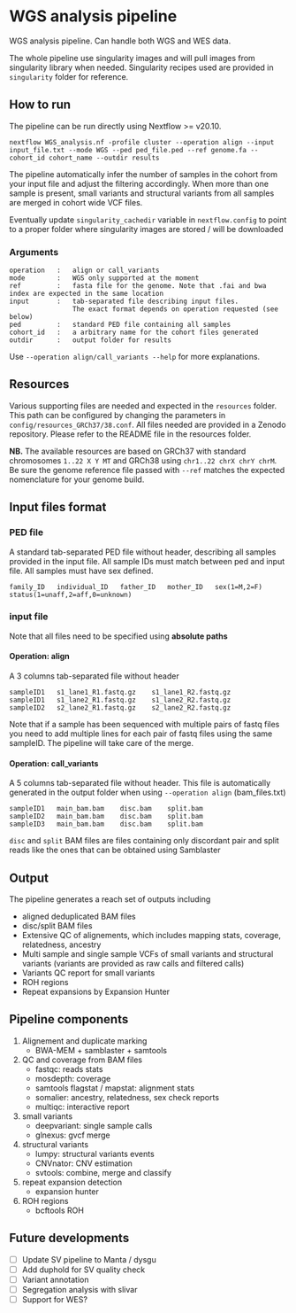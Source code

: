 # WGS analysis pipeline
WGS analysis pipeline. Can handle both WGS and WES data.

The whole pipeline use singularity images and will pull images from singularity library when needed. Singularity recipes used are provided in `singularity` folder for reference.

## How to run
The pipeline can be run directly using Nextflow >= v20.10.

```
nextflow WGS_analysis.nf -profile cluster --operation align --input input_file.txt --mode WGS --ped ped_file.ped --ref genome.fa --cohort_id cohort_name --outdir results 
```

The pipeline automatically infer the number of samples in the cohort from your input file and adjust the filtering accordingly. When more than one sample is present, small variants and structural variants from all samples are merged in cohort wide VCF files. 

Eventually update `singularity_cachedir` variable in `nextflow.config` to point to a proper folder where singularity images are stored / will be downloaded

### Arguments

```
operation   :   align or call_variants
mode        :   WGS only supported at the moment
ref         :   fasta file for the genome. Note that .fai and bwa index are expected in the same location
input       :   tab-separated file describing input files. 
                The exact format depends on operation requested (see below)
ped         :   standard PED file containing all samples
cohort_id   :   a arbitrary name for the cohort files generated
outdir      :   output folder for results
```

Use `--operation align/call_variants --help` for more explanations. 

## Resources

Various supporting files are needed and expected in the `resources` folder. This path can be configured by changing the parameters in `config/resources_GRCh37/38.conf`. All files needed are provided in a Zenodo repository. Please refer to the README file in the resources folder. 

**NB.** The available resources are based on GRCh37 with standard chromosomes `1..22 X Y MT` and GRCh38 using `chr1..22 chrX chrY chrM`. Be sure the genome reference file passed with `--ref` matches the expected nomenclature for your genome build.

## Input files format
### PED file
A standard tab-separated PED file without header, describing all samples provided in the input file. All sample IDs must match between ped and input file. All samples must have sex defined.

```
family_ID   individual_ID   father_ID   mother_ID   sex(1=M,2=F)    status(1=unaff,2=aff,0=unknown)
```

### input file

Note that all files need to be specified using **absolute paths**

#### Operation: align
A 3 columns tab-separated file without header

```
sampleID1   s1_lane1_R1.fastq.gz    s1_lane1_R2.fastq.gz
sampleID1   s1_lane2_R1.fastq.gz    s1_lane2_R2.fastq.gz
sampleID2   s2_lane2_R1.fastq.gz    s2_lane2_R2.fastq.gz
```

Note that if a sample has been sequenced with multiple pairs of fastq files you need to add multiple lines for each pair of fastq files using the same sampleID. The pipeline will take care of the merge.

#### Operation: call_variants
A 5 columns tab-separated file without header.
This file is automatically generated in the output folder when using `--operation align` (bam_files.txt) 

```
sampleID1   main_bam.bam    disc.bam    split.bam
sampleID2   main_bam.bam    disc.bam    split.bam
sampleID3   main_bam.bam    disc.bam    split.bam
```

`disc` and `split` BAM files are files containing only discordant pair and split reads like the 
ones that can be obtained using Samblaster

## Output

The pipeline generates a reach set of outputs including
- aligned deduplicated BAM files
- disc/split BAM files
- Extensive QC of alignements, which includes mapping stats, coverage, relatedness, ancestry
- Multi sample and single sample VCFs of small variants and structural variants (variants are provided as raw calls and filtered calls)
- Variants QC report for small variants
- ROH regions
- Repeat expansions by Expansion Hunter

## Pipeline components
1. Alignement and duplicate marking
    - BWA-MEM + samblaster + samtools
2. QC and coverage from BAM files
    - fastqc: reads stats
    - mosdepth: coverage
    - samtools flagstat / mapstat: alignment stats
    - somalier: ancestry, relatedness, sex check reports 
    - multiqc: interactive report
3. small variants
    - deepvariant: single sample calls
    - glnexus: gvcf merge 
4. structural variants
    - lumpy: structural variants events
    - CNVnator: CNV estimation
    - svtools: combine, merge and classify
5. repeat expansion detection
    - expansion hunter
6. ROH regions
    - bcftools ROH

## Future developments

- [ ] Update SV pipeline to Manta / dysgu 
- [ ] Add duphold for SV quality check
- [ ] Variant annotation
- [ ] Segregation analysis with slivar
- [ ] Support for WES?